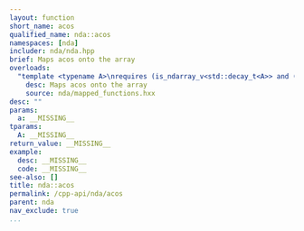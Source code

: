 ```yaml
---
layout: function
short_name: acos
qualified_name: nda::acos
namespaces: [nda]
includer: nda/nda.hpp
brief: Maps acos onto the array
overloads:
  "template <typename A>\nrequires (is_ndarray_v<std::decay_t<A>> and (get_algebra<std::decay_t<A>> != 'M'))\nauto acos(A && a)":
    desc: Maps acos onto the array
    source: nda/mapped_functions.hxx
desc: ""
params:
  a: __MISSING__
tparams:
  A: __MISSING__
return_value: __MISSING__
example:
  desc: __MISSING__
  code: __MISSING__
see-also: []
title: nda::acos
permalink: /cpp-api/nda/acos
parent: nda
nav_exclude: true
...
```


